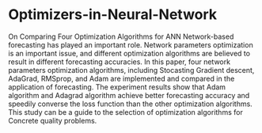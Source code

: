 # Optimizers-in-Neural-Network
On Comparing Four Optimization Algorithms for ANN
Network-based forecasting has played an important role. Network parameters optimization is an important issue, and different optimization algorithms are believed to result in different forecasting accuracies. In this paper, four network parameters optimization algorithms, including Stocasting Gradient descent, AdaGrad, RMSprop, and Adam are implemented and compared in the application of forecasting. The experiment results show that Adam algorithm and Adagrad algorithm achieve better forecasting accuracy and speedily converse the loss function than the other optimization algorithms. This study can be a guide to the selection of optimization algorithms for Concrete quality problems.
